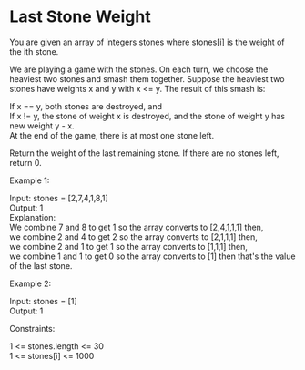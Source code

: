 # Last Stone Weight

You are given an array of integers stones where stones[i] is the weight of the ith stone.

We are playing a game with the stones. On each turn, we choose the heaviest two stones and smash them together. Suppose the heaviest two stones have weights x and y with x <= y. The result of this smash is:

If x == y, both stones are destroyed, and\
If x != y, the stone of weight x is destroyed, and the stone of weight y has new weight y - x.\
At the end of the game, there is at most one stone left.

Return the weight of the last remaining stone. If there are no stones left, return 0.

Example 1:

Input: stones = [2,7,4,1,8,1]\
Output: 1\
Explanation: \
We combine 7 and 8 to get 1 so the array converts to [2,4,1,1,1] then,\
we combine 2 and 4 to get 2 so the array converts to [2,1,1,1] then,\
we combine 2 and 1 to get 1 so the array converts to [1,1,1] then,\
we combine 1 and 1 to get 0 so the array converts to [1] then that's the value of the last stone.

Example 2:

Input: stones = [1]\
Output: 1
 
Constraints:

1 <= stones.length <= 30\
1 <= stones[i] <= 1000